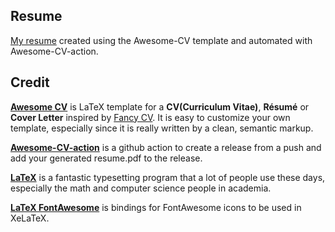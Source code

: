 ## Resume

[My resume](https://github.com/kuroyi/Awesome-CV/releases/download/latest/rick-haines.pdf) created using the Awesome-CV template and automated with Awesome-CV-action.

## Credit

[**Awesome CV**](https://github.com/posquit0/Awesome-CV) is LaTeX template for a **CV(Curriculum Vitae)**, **Résumé** or **Cover Letter** inspired by [Fancy CV](https://www.sharelatex.com/templates/cv-or-resume/fancy-cv). It is easy to customize your own template, especially since it is really written by a clean, semantic markup.

[**Awesome-CV-action**](https://github.com/olivierodo/Awesome-CV-action) is a github action to create a release from a push and add your generated resume.pdf to the release.

[**LaTeX**](https://www.latex-project.org) is a fantastic typesetting program that a lot of people use these days, especially the math and computer science people in academia.

[**LaTeX FontAwesome**](https://github.com/furl/latex-fontawesome) is bindings for FontAwesome icons to be used in XeLaTeX.

